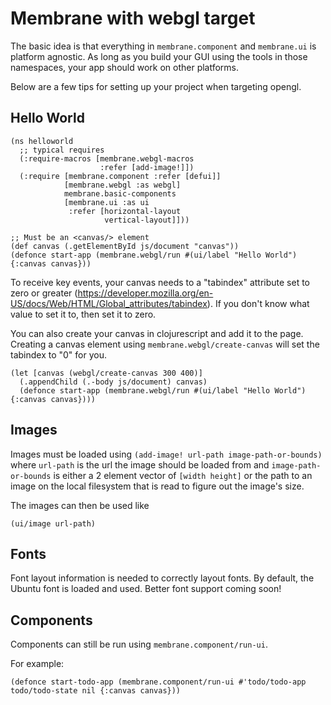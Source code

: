 # Membrane with webgl target

The basic idea is that everything in `membrane.component` and `membrane.ui` is platform agnostic. As long as you build your GUI using the tools in those namespaces, your app should work on other platforms.

Below are a few tips for setting up your project when targeting opengl.

## Hello World

```
(ns helloworld
  ;; typical requires
  (:require-macros [membrane.webgl-macros
                    :refer [add-image!]])
  (:require [membrane.component :refer [defui]]
            [membrane.webgl :as webgl]
            membrane.basic-components
            [membrane.ui :as ui
             :refer [horizontal-layout
                     vertical-layout]]))

;; Must be an <canvas/> element
(def canvas (.getElementById js/document "canvas"))
(defonce start-app (membrane.webgl/run #(ui/label "Hello World") {:canvas canvas}))
```

To receive key events, your canvas needs to a "tabindex" attribute set to zero or greater (https://developer.mozilla.org/en-US/docs/Web/HTML/Global_attributes/tabindex). If you don't know what value to set it to, then set it to zero. 

You can also create your canvas in clojurescript and add it to the page. Creating a canvas element using `membrane.webgl/create-canvas` will set the tabindex to "0" for you.

```
(let [canvas (webgl/create-canvas 300 400)]
  (.appendChild (.-body js/document) canvas)
  (defonce start-app (membrane.webgl/run #(ui/label "Hello World") {:canvas canvas})))
```

## Images

Images must be loaded using `(add-image! url-path image-path-or-bounds)` where `url-path` is the url the image should be loaded from and `image-path-or-bounds` is either a 2 element vector of `[width height]` or the path to an image on the local filesystem that is read to figure out the image's size.

The images can then be used like

```
(ui/image url-path)
```

## Fonts

Font layout information is needed to correctly layout fonts. By default, the Ubuntu font is loaded and used. Better font support coming soon!

## Components

Components can still be run using `membrane.component/run-ui`.

For example:
```
(defonce start-todo-app (membrane.component/run-ui #'todo/todo-app todo/todo-state nil {:canvas canvas}))
```
